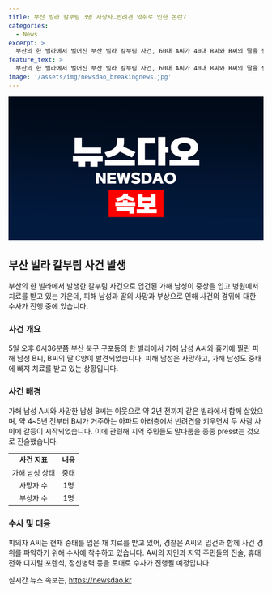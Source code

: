 ```yaml
---
title: 부산 빌라 칼부림 3명 사상자…반려견 악취로 인한 논란?
categories:
  - News
excerpt: >
  부산의 한 빌라에서 벌어진 부산 빌라 칼부림 사건, 60대 A씨가 40대 B씨와 B씨의 딸을 찔러 사망시키고 자해한 사건. A씨와 B씨는 이웃으로서 반려견 악취를 놓고 말다툼을 자주 벌였고, 경찰은 A씨를 입건할 예정이나, A씨 역시 중태로 수사가 어려운 상황. A씨와 B씨의 갈등은 반려견 악취를 놓고 이어져왔으며, 범행 직후 A씨가 지문이 발견된 흉기로 범행을 저질렀지만, 구체적 동기와 경위는 아직 명확히 알려지지 않았다. 경찰은 A씨 주변인 조사와 디지털 포렌식 등을 통해 사건을 구체화할 계획이다.
feature_text: >
  부산의 한 빌라에서 벌어진 부산 빌라 칼부림 사건, 60대 A씨가 40대 B씨와 B씨의 딸을 찔러 사망시키고 자해한 사건. A씨와 B씨는 이웃으로서 반려견 악취를 놓고 말다툼을 자주 벌였고, 경찰은 A씨를 입건할 예정이나, A씨 역시 중태로 수사가 어려운 상황. A씨와 B씨의 갈등은 반려견 악취를 놓고 이어져왔으며, 범행 직후 A씨가 지문이 발견된 흉기로 범행을 저질렀지만, 구체적 동기와 경위는 아직 명확히 알려지지 않았다. 경찰은 A씨 주변인 조사와 디지털 포렌식 등을 통해 사건을 구체화할 계획이다.
image: '/assets/img/newsdao_breakingnews.jpg'
---
```


<p><img src="/assets/img/newsdao_breakingnews.jpg" alt="firstkoreanews 속보" /></p>

<h2 data-ke-size="size26">부산 빌라 칼부림 사건 발생</h2>

<p data-ke-size="size16">부산의 한 빌라에서 발생한 칼부림 사건으로 입건된 가해 남성이 중상을 입고 병원에서 치료를 받고 있는 가운데, 피해 남성과 딸의 사망과 부상으로 인해 사건의 경위에 대한 수사가 진행 중에 있습니다. </p>

<h3 data-ke-size="size17"><b>사건 개요</b></h3>

<p data-ke-size="size16">5일 오후 6시36분쯤 부산 북구 구포동의 한 빌라에서 가해 남성 A씨와 흉기에 찔린 피해 남성 B씨, B씨의 딸 C양이 발견되었습니다. 피해 남성은 사망하고, 가해 남성도 중태에 빠져 치료를 받고 있는 상황입니다.</p>

<h3 data-ke-size="size17"><b>사건 배경</b></h3>

<p data-ke-size="size16">가해 남성 A씨와 사망한 남성 B씨는 이웃으로 약 2년 전까지 같은 빌라에서 함께 살았으며, 약 4~5년 전부터 B씨가 거주하는 아파트 아래층에서 반려견을 키우면서 두 사람 사이에 갈등이 시작되었습니다. 이에 관련해 지역 주민들도 말다툼을 종종 presst는 것으로 진술했습니다.</p>

<table>
  <tr>
    <td style="text-align: center; height: 17px;"><b>사건 지표</b></td>
    <td style="text-align: center; height: 17px;"><b>내용</b></td>
  </tr>
  <tr>
    <td style="text-align: center; height: 17px;">가해 남성 상태</td>
    <td style="text-align: center; height: 17px;">중태</td>
  </tr>
  <tr>
    <td style="text-align: center; height: 17px;">사망자 수</td>
    <td style="text-align: center; height: 17px;">1명</td>
  </tr>
  <tr>
    <td style="text-align: center; height: 17px;">부상자 수</td>
    <td style="text-align: center; height: 17px;">1명</td>
  </tr>
</table>

<h3 data-ke-size="size17"><b>수사 및 대응</b></h3>

<p data-ke-size="size16">피의자 A씨는 현재 중태를 입은 채 치료를 받고 있어, 경찰은 A씨의 입건과 함께 사건 경위를 파악하기 위해 수사에 착수하고 있습니다. A씨의 지인과 지역 주민들의 진술, 휴대전화 디지털 포렌식, 정신병력 등을 토대로 수사가 진행될 예정입니다.</p>
실시간 뉴스 속보는, <a href="https://newsdao.kr" rel="dofollow">https://newsdao.kr</a>


